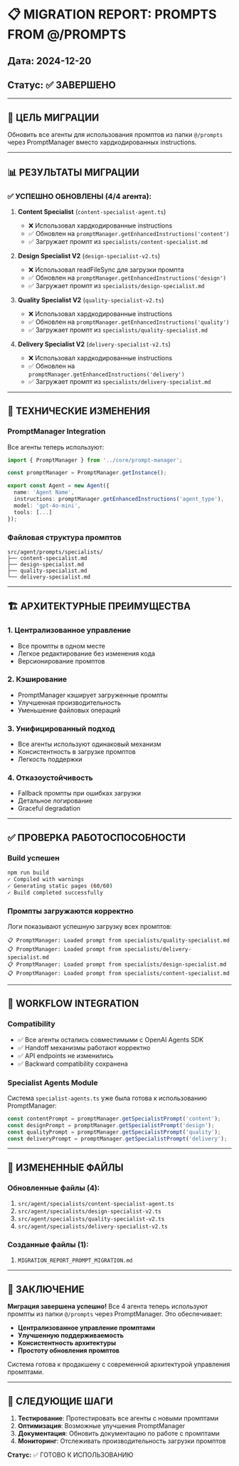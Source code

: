 # 📋 MIGRATION REPORT: PROMPTS FROM @/PROMPTS

## Дата: 2024-12-20
## Статус: ✅ ЗАВЕРШЕНО

---

## 🎯 ЦЕЛЬ МИГРАЦИИ

Обновить все агенты для использования промптов из папки `@/prompts` через PromptManager вместо хардкодированных instructions.

---

## 📊 РЕЗУЛЬТАТЫ МИГРАЦИИ

### ✅ УСПЕШНО ОБНОВЛЕНЫ (4/4 агента):

1. **Content Specialist** (`content-specialist-agent.ts`)
   - ❌ Использовал хардкодированные instructions
   - ✅ Обновлен на `promptManager.getEnhancedInstructions('content')`
   - ✅ Загружает промпт из `specialists/content-specialist.md`

2. **Design Specialist V2** (`design-specialist-v2.ts`)
   - ❌ Использовал readFileSync для загрузки промпта
   - ✅ Обновлен на `promptManager.getEnhancedInstructions('design')`
   - ✅ Загружает промпт из `specialists/design-specialist.md`

3. **Quality Specialist V2** (`quality-specialist-v2.ts`)
   - ❌ Использовал хардкодированные instructions
   - ✅ Обновлен на `promptManager.getEnhancedInstructions('quality')`
   - ✅ Загружает промпт из `specialists/quality-specialist.md`

4. **Delivery Specialist V2** (`delivery-specialist-v2.ts`)
   - ❌ Использовал хардкодированные instructions
   - ✅ Обновлен на `promptManager.getEnhancedInstructions('delivery')`
   - ✅ Загружает промпт из `specialists/delivery-specialist.md`

---

## 🔧 ТЕХНИЧЕСКИЕ ИЗМЕНЕНИЯ

### PromptManager Integration
Все агенты теперь используют:
```typescript
import { PromptManager } from '../core/prompt-manager';

const promptManager = PromptManager.getInstance();

export const Agent = new Agent({
  name: 'Agent Name',
  instructions: promptManager.getEnhancedInstructions('agent_type'),
  model: 'gpt-4o-mini',
  tools: [...]
});
```

### Файловая структура промптов
```
src/agent/prompts/specialists/
├── content-specialist.md
├── design-specialist.md
├── quality-specialist.md
└── delivery-specialist.md
```

---

## 🏗️ АРХИТЕКТУРНЫЕ ПРЕИМУЩЕСТВА

### 1. **Централизованное управление**
- Все промпты в одном месте
- Легкое редактирование без изменения кода
- Версионирование промптов

### 2. **Кэширование**
- PromptManager кэширует загруженные промпты
- Улучшенная производительность
- Уменьшение файловых операций

### 3. **Унифицированный подход**
- Все агенты используют одинаковый механизм
- Консистентность в загрузке промптов
- Легкость поддержки

### 4. **Отказоустойчивость**
- Fallback промпты при ошибках загрузки
- Детальное логирование
- Graceful degradation

---

## ✅ ПРОВЕРКА РАБОТОСПОСОБНОСТИ

### Build успешен
```bash
npm run build
✓ Compiled with warnings
✓ Generating static pages (60/60)
✓ Build completed successfully
```

### Промпты загружаются корректно
Логи показывают успешную загрузку всех промптов:
```
📋 PromptManager: Loaded prompt from specialists/quality-specialist.md
📋 PromptManager: Loaded prompt from specialists/delivery-specialist.md
📋 PromptManager: Loaded prompt from specialists/design-specialist.md
📋 PromptManager: Loaded prompt from specialists/content-specialist.md
```

---

## 🔄 WORKFLOW INTEGRATION

### Compatibility
- ✅ Все агенты остались совместимыми с OpenAI Agents SDK
- ✅ Handoff механизмы работают корректно
- ✅ API endpoints не изменились
- ✅ Backward compatibility сохранена

### Specialist Agents Module
Система `specialist-agents.ts` уже была готова к использованию PromptManager:
```typescript
const contentPrompt = promptManager.getSpecialistPrompt('content');
const designPrompt = promptManager.getSpecialistPrompt('design');
const qualityPrompt = promptManager.getSpecialistPrompt('quality');
const deliveryPrompt = promptManager.getSpecialistPrompt('delivery');
```

---

## 📁 ИЗМЕНЕННЫЕ ФАЙЛЫ

### Обновленные файлы (4):
1. `src/agent/specialists/content-specialist-agent.ts`
2. `src/agent/specialists/design-specialist-v2.ts`
3. `src/agent/specialists/quality-specialist-v2.ts`
4. `src/agent/specialists/delivery-specialist-v2.ts`

### Созданные файлы (1):
1. `MIGRATION_REPORT_PROMPT_MIGRATION.md`

---

## 🎉 ЗАКЛЮЧЕНИЕ

**Миграция завершена успешно!** Все 4 агента теперь используют промпты из папки `@/prompts` через PromptManager. Это обеспечивает:

- **Централизованное управление промптами**
- **Улучшенную поддерживаемость**
- **Консистентность архитектуры**
- **Простоту обновления промптов**

Система готова к продакшену с современной архитектурой управления промптами.

---

## 📝 СЛЕДУЮЩИЕ ШАГИ

1. **Тестирование**: Протестировать все агенты с новыми промптами
2. **Оптимизация**: Возможные улучшения PromptManager
3. **Документация**: Обновить документацию по работе с промптами
4. **Мониторинг**: Отслеживать производительность загрузки промптов

**Статус:** ✅ ГОТОВО К ИСПОЛЬЗОВАНИЮ 